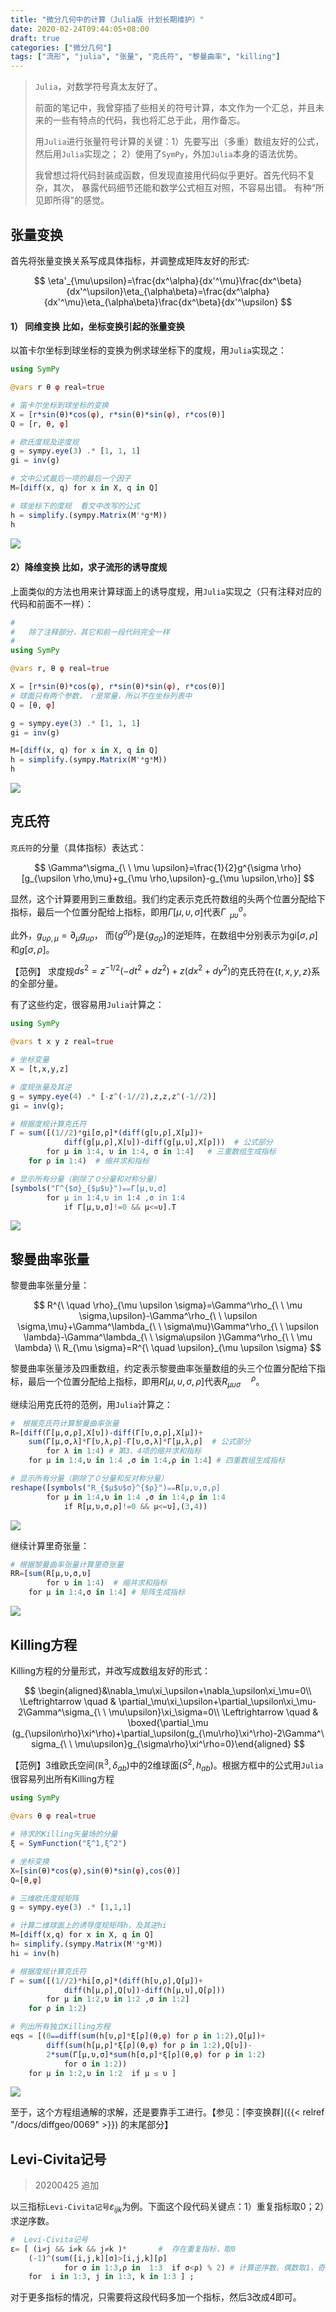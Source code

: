 ```yaml
---
title: "微分几何中的计算（Julia版 计划长期维护）"
date: 2020-02-24T09:44:05+08:00
draft: true
categories: ["微分几何"]
tags: ["流形", "julia", "张量", "克氏符", "黎曼曲率", "killing"]
---
```




> `Julia`，对数学符号真太友好了。
>
> 前面的笔记中，我曾穿插了些相关的符号计算，本文作为一个汇总，并且未来的一些有特点的代码，我也将汇总于此，用作备忘。
>
> 用`Julia`进行张量符号计算的关键：1）先要写出（多重）数组友好的公式，然后用`Julia`实现之； 2）使用了`SymPy`，外加`Julia`本身的语法优势。
>
> 我曾想过将代码封装成函数，但发现直接用代码似乎更好。首先代码不复杂，其次， 暴露代码细节还能和数学公式相互对照，不容易出错。 有种“所见即所得”的感觉。

<!--more-->

## 张量变换

首先将张量变换关系写成具体指标，并调整成矩阵友好的形式:

$$
\eta'_{\mu\upsilon}=\frac{dx^\alpha}{dx'^\mu}\frac{dx^\beta}{dx'^\upsilon}\eta_{\alpha\beta}=\frac{dx^\alpha}{dx'^\mu}\eta_{\alpha\beta}\frac{dx^\beta}{dx'^\upsilon}
$$

####  1） 同维变换   比如，坐标变换引起的张量变换

以笛卡尔坐标到球坐标的变换为例求球坐标下的度规，用`Julia`实现之：

```julia
using SymPy

@vars r θ φ real=true

# 笛卡尔坐标到球坐标的变换
X = [r*sin(θ)*cos(φ), r*sin(θ)*sin(φ), r*cos(θ)]
Q = [r, θ, φ]

# 欧氏度规及逆度规
g = sympy.eye(3) .* [1, 1, 1] 
gi = inv(g)

# 文中公式最后一项的最后一个因子
M=[diff(x, q) for x in X, q in Q]

# 球坐标下的度规  看文中改写的公式
h = simplify.(sympy.Matrix(M'*g*M))
h
```

![](../images/0109.jpg)

#### 2）降维变换  比如，求子流形的诱导度规

上面类似的方法也用来计算球面上的诱导度规，用`Julia`实现之（只有注释对应的代码和前面不一样）：

```julia
#
#   除了注释部分，其它和前一段代码完全一样
#
using SymPy

@vars r, θ φ real=true

X = [r*sin(θ)*cos(φ), r*sin(θ)*sin(φ), r*cos(θ)]
# 球面只有两个参数， r是常量，所以不在坐标列表中
Q = [θ, φ]

g = sympy.eye(3) .* [1, 1, 1] 
gi = inv(g)

M=[diff(x, q) for x in X, q in Q]
h = simplify.(sympy.Matrix(M'*g*M))
h
```

![](../images/0110.jpg)

## 克氏符

`克氏符`的分量（具体指标）表达式：

$$
\Gamma^\sigma_{\ \ \mu \upsilon}=\frac{1}{2}g^{\sigma \rho}[g_{\upsilon \rho,\mu}+g_{\mu \rho,\upsilon}-g_{\mu \upsilon,\rho}]
$$

显然，这个计算要用到三重数组。我们约定表示克氏符数组的头两个位置分配给下指标，最后一个位置分配给上指标，即用$\Gamma[\mu,\upsilon,\sigma]$代表$\Gamma^\sigma_{\ \ \mu \upsilon}$。

此外，$g_{\upsilon \rho,\mu}=\partial_\mu g_{\upsilon \rho}$， 而$\{g^{\sigma\rho}\}$是$\{g_{\sigma\rho}\}$的逆矩阵，在数组中分别表示为$\mathrm{gi}[\sigma,\rho]$和$g[\sigma,\rho]$。

【范例】 求度规$ds^2=z^{-1/2}(-dt^2+dz^2)+z(dx^2+dy^2)$的克氏符在$\{t,x,y,z\}$系的全部分量。 

有了这些约定，很容易用`Julia`计算之：

```julia
using SymPy

@vars t x y z real=true

# 坐标变量
X = [t,x,y,z]

# 度规张量及其逆
g = sympy.eye(4) .* [-z^(-1//2),z,z,z^(-1//2)]
gi = inv(g);

# 根据度规计算克氏符
Γ = sum([(1//2)*gi[σ,ρ]*(diff(g[υ,ρ],X[μ])+
            diff(g[μ,ρ],X[υ])-diff(g[μ,υ],X[ρ]))  # 公式部分
        for μ in 1:4, υ in 1:4, σ in 1:4]   # 三重数组生成指标
    for ρ in 1:4)  # 缩并求和指标

# 显示所有分量（剔除了０分量和对称分量）
[symbols("Γ^{$σ}_{$μ$υ}")⩵Γ[μ,υ,σ] 
        for μ in 1:4,υ in 1:4 ,σ in 1:4
            if Γ[μ,υ,σ]!=0 && μ<=υ].T
```

![](../images/0111.jpg)

## 黎曼曲率张量

黎曼曲率张量分量：

$$
R^{\ \quad \rho}_{\mu \upsilon \sigma}=\Gamma^\rho_{\ \ \mu \sigma,\upsilon}-\Gamma^\rho_{\ \ \upsilon \sigma,\mu}+\Gamma^\lambda_{\ \ \sigma\mu}\Gamma^\rho_{\ \ \upsilon \lambda}-\Gamma^\lambda_{\ \ \sigma\upsilon }\Gamma^\rho_{\ \ \mu \lambda} \\ R_{\mu \sigma}=R^{\ \quad \upsilon}_{\mu \upsilon \sigma}
$$

黎曼曲率张量涉及四重数组，约定表示黎曼曲率张量数组的头三个位置分配给下指标，最后一个位置分配给上指标，即用$R[\mu,\upsilon,\sigma,\rho]$代表$R^{\ \quad \rho}_{\mu \upsilon \sigma}$。

继续沿用克氏符的范例，用`Julia`计算之：

```julia
#　根据克氏符计算黎曼曲率张量
R=[diff(Γ[μ,σ,ρ],X[υ])-diff(Γ[υ,σ,ρ],X[μ])+
    sum(Γ[μ,σ,λ]*Γ[υ,λ,ρ]-Γ[υ,σ,λ]*Γ[μ,λ,ρ]  # 公式部分
        for λ in 1:4) # 第3、4项的缩并求和指标
    for μ in 1:4,υ in 1:4 ,σ in 1:4,ρ in 1:4] # 四重数组生成指标

# 显示所有分量（剔除了０分量和反对称分量）
reshape([symbols("R_{$μ$υ$σ}^{$ρ}")⩵R[μ,υ,σ,ρ] 
        for μ in 1:4,υ in 1:4 ,σ in 1:4,ρ in 1:4 
            if R[μ,υ,σ,ρ]!=0 && μ<=υ],(3,4))
```

![](../images/0112.jpg)

继续计算里奇张量：

```julia
# 根据黎曼曲率张量计算里奇张量
RR=[sum(R[μ,υ,σ,υ] 
        for υ in 1:4)  # 缩并求和指标
    for μ in 1:4,σ in 1:4] # 矩阵生成指标
```

![](../images/0113.jpg)

## Killing方程

Killing方程的分量形式，并改写成数组友好的形式：

$$
\begin{aligned}&\nabla_\mu\xi_\upsilon+\nabla_\upsilon\xi_\mu=0\\ \Leftrightarrow \quad & \partial_\mu\xi_\upsilon+\partial_\upsilon\xi_\mu-2\Gamma^\sigma_{\ \ \mu\upsilon}\xi_\sigma=0\\ \Leftrightarrow \quad & \boxed{\partial_\mu (g_{\upsilon\rho}\xi^\rho)+\partial_\upsilon(g_{\mu\rho}\xi^\rho)-2\Gamma^\sigma_{\ \ \mu\upsilon}g_{\sigma\rho}\xi^\rho=0}\end{aligned}
$$

【范例】3维欧氏空间$(\mathbb{R}^3,\delta_{ab})$中的2维球面$(S^2,h_{ab})$。根据方框中的公式用`Julia`很容易列出所有Killing方程

```julia
using SymPy

@vars θ φ real=true

# 待求的Killing矢量场的分量
ξ = SymFunction("ξ^1,ξ^2")

# 坐标变换
X=[sin(θ)*cos(φ),sin(θ)*sin(φ),cos(θ)]
Q=[θ,φ]

# 三维欧氏度规矩阵
g = sympy.eye(3) .* [1,1,1]

# 计算二维球面上的诱导度规矩阵h，及其逆hi
M=[diff(x,q) for x in X, q in Q]
h= simplify.(sympy.Matrix(M'*g*M))
hi = inv(h)

# 根据度规计算克氏符
Γ = sum([(1//2)*hi[σ,ρ]*(diff(h[υ,ρ],Q[μ])+
            diff(h[μ,ρ],Q[υ])-diff(h[μ,υ],Q[ρ])) 
        for μ in 1:2,υ in 1:2 ,σ in 1:2] 
    for ρ in 1:2)

# 列出所有独立Killing方程
eqs = [(0⩵diff(sum(h[υ,ρ]*ξ[ρ](θ,φ) for ρ in 1:2),Q[μ])+
        diff(sum(h[μ,ρ]*ξ[ρ](θ,φ) for ρ in 1:2),Q[υ])-
        2*sum(Γ[μ,υ,σ]*sum(h[σ,ρ]*ξ[ρ](θ,φ) for ρ in 1:2) 
            for σ in 1:2)) 
    for μ in 1:2,υ in 1:2  if μ ≤ υ ]
```

![](../images/0114.jpg)

至于，这个方程组通解的求解，还是要靠手工进行。【参见：[李变换群]({{< relref "/docs/diffgeo/0069" >}}) 的末尾部分】

## Levi-Civita记号

> 20200425 追加

以三指标`Levi-Civita记号`$\varepsilon_{ijk}$为例。下面这个段代码关键点：1）重复指标取0；2）求逆序数。   

```julia
#  Levi-Civita记号
ε= [ (i≠j && i≠k && j≠k )*       #  存在重复指标，取0
    (-1)^(sum([i,j,k][σ]>[i,j,k][ρ]   
            for σ in 1:3,ρ in  1:3  if σ<ρ) % 2) # 计算逆序数。偶数取1，奇数取-1
    for  i in 1:3, j in 1:3, k in 1:3 ] ;
```

对于更多指标的情况，只需要将这段代码多加一个指标，然后3改成4即可。